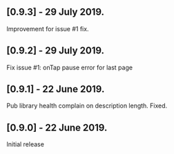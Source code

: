 ## [0.9.3] - 29 July 2019.

Improvement for issue #1 fix.

## [0.9.2] - 29 July 2019.

Fix issue #1: onTap pause error for last page 

## [0.9.1] - 22 June 2019.

Pub library health complain on description length. Fixed.

## [0.9.0] - 22 June 2019.

Initial release
